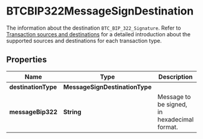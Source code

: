 

# BTCBIP322MessageSignDestination

The information about the destination `BTC_BIP_322_Signature`. Refer to [Transaction sources and destinations](https://www.cobo.com/developers/v2/guides/transactions/sources-and-destinations) for a detailed introduction about the supported sources and destinations for each transaction type.

## Properties

| Name | Type | Description | Notes |
|------------ | ------------- | ------------- | -------------|
|**destinationType** | **MessageSignDestinationType** |  |  |
|**messageBip322** | **String** | Message to be signed, in hexadecimal format. |  |



